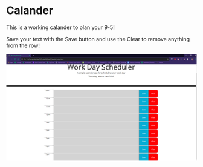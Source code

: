 # Calander

This is a working calander to plan your 9-5!

Save your text with the Save button and use the Clear to remove anything from the row!

![calanderbase](calander.png)